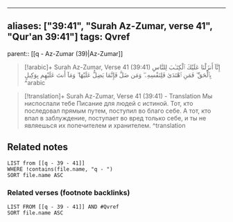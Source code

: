 
---
aliases: ["39:41", "Surah Az-Zumar, verse 41", "Qur'an 39:41"]
tags: Qvref
---

parent:: [[q - Az-Zumar (39)|Az-Zumar]]

> [!arabic]+ Surah Az-Zumar, Verse 41 (39:41)
> <span class="quran-arabic">إِنَّآ أَنزَلْنَا عَلَيْكَ ٱلْكِتَـٰبَ لِلنَّاسِ بِٱلْحَقِّ ۖ فَمَنِ ٱهْتَدَىٰ فَلِنَفْسِهِۦ ۖ وَمَن ضَلَّ فَإِنَّمَا يَضِلُّ عَلَيْهَا ۖ وَمَآ أَنتَ عَلَيْهِم بِوَكِيلٍ</span>
^arabic

> [!translation]+ Surah Az-Zumar, Verse 41 (39:41) - Translation
> Мы ниспослали тебе Писание для людей с истиной. Тот, кто последовал прямым путем, поступил во благо себе. А тот, кто впал в заблуждение, поступает во вред только себе, и ты не являешься их попечителем и хранителем.
^translation



## Related notes
```dataview
LIST from [[q - 39 - 41]]
WHERE !contains(file.name, "q - ")
SORT file.name ASC
```

### Related verses (footnote backlinks)
```dataview
LIST FROM [[q - 39 - 41]] AND #Qvref
SORT file.name ASC
```

